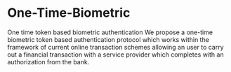 # One-Time-Biometric
One time token based biometric authentication
We propose a one-time biometric token based authentication protocol which works within the framework of current online transaction schemes
allowing an user to carry out a financial transaction with a service provider which completes with an authorization from the bank.
